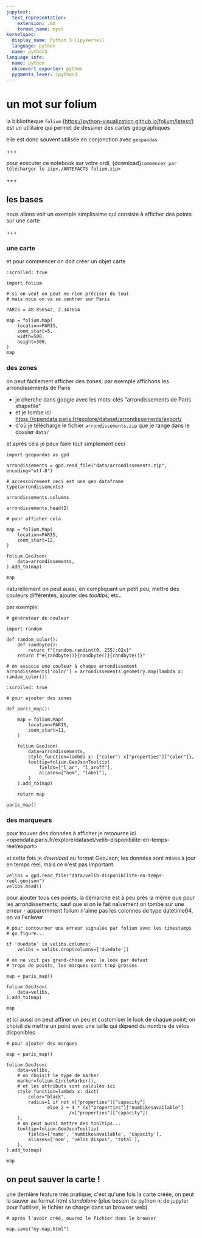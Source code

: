 ```yaml
---
jupytext:
  text_representation:
    extension: .md
    format_name: myst
kernelspec:
  display_name: Python 3 (ipykernel)
  language: python
  name: python3
language_info:
  name: python
  nbconvert_exporter: python
  pygments_lexer: ipython3
---
```


# un mot sur folium

la bibliothèque `folium` (<https://python-visualization.github.io/folium/latest/>) est un utilitaire qui permet de dessiner des cartes géographiques

elle est donc souvent utilisée en conjonction avec `geopandas`

+++

pour exécuter ce notebook sur votre ordi, {download}`commencez par télécharger le zip<./ARTEFACTS-folium.zip>`

+++

## les bases

nous allons voir un exemple simplissime qui consiste à afficher des points sur une carte

+++

### une carte

et pour commencer on doit créer un objet carte

```{code-cell} ipython3
:scrolled: true

import folium

# si on veut on peut ne rien préciser du tout
# mais nous on va se centrer sur Paris

PARIS = 48.856542, 2.347614

map = folium.Map(
    location=PARIS,
    zoom_start=5,
    width=500,
    height=300,
)
map
```

### des zones

on peut facilement afficher des zones; par exemple affichons les arrondissements de Paris

* je cherche dans google avec les mots-clés "arrondissements de Paris shapefile"
* et je tombe ici <https://opendata.paris.fr/explore/dataset/arrondissements/export/>
* d'où je télécharge le fichier `arrondissements.zip` que je range dans le dossier `data/`

et après cela je peux faire tout simplement ceci

```{code-cell} ipython3
import geopandas as gpd

arrondissements = gpd.read_file("data/arrondissements.zip", encoding="utf-8")

# accessoirement ceci est une geo dataframe
type(arrondissements)
```

```{code-cell} ipython3
arrondissements.columns
```

```{code-cell} ipython3
arrondissements.head(2)
```

```{code-cell} ipython3
# pour afficher cela

map = folium.Map(
    location=PARIS,
    zoom_start=12,
)

folium.GeoJson(
    data=arrondissements,
).add_to(map)

map
```

naturellement on peut aussi, en compliquant un petit peu, mettre des couleurs différentes, ajouter des *tooltips*, etc..

par exemple:

```{code-cell} ipython3
# générateur de couleur

import random

def random_color():
    def randbyte():
        return f"{random.randint(0, 255):02x}"
    return f"#{randbyte()}{randbyte()}{randbyte()}"

# on associe une couleur à chaque arrondissement
arrondissements['color'] = arrondissements.geometry.map(lambda x: random_color())
```

```{code-cell} ipython3
:scrolled: true

# pour ajouter des zones

def paris_map():

    map = folium.Map(
        location=PARIS,
        zoom_start=11,
    )
    
    folium.GeoJson(
        data=arrondissements,
        style_function=lambda x: {"color": x["properties"]["color"]},
        tooltip=folium.GeoJsonTooltip(
            fields=["l_ar", "l_aroff"],
            aliases=["nom", "label"],
        )
    ).add_to(map)
    
    return map

paris_map()
```

### des marqueurs

pour trouver des données à afficher je retoourne ici <opendata.paris.fr/explore/dataset/velib-disponibilite-en-temps-reel/export>

et cette fois je *download* au format GeoJson; les données sont mises à jour en temps réel, mais ce n'est pas important

```{code-cell} ipython3
velibs = gpd.read_file("data/velib-disponibilite-en-temps-reel.geojson")
velibs.head()
```

pour ajouter tous ces points, la démarche est à peu près la même que pour les arrondissements; sauf que si on le fait naïvement on tombe sur une erreur - apparemment folium n'aime pas les colonnes de type datetime64, on va l'enlever

```{code-cell} ipython3
# pour contourner une erreur signalée par folium avec les timestamps
# go figure...

if 'duedate' in velibs.columns:
    velibs = velibs.drop(columns=['duedate'])
```

```{code-cell} ipython3
# on ne voit pas grand-chose avec le look par défaut
# trops de points, les marques sont trop grosses

map = paris_map()

folium.GeoJson(
    data=velibs,
).add_to(map)

map
```

et ici aussi on peut affiner un peu et customiser le look de chaque point; on choisit de mettre un point avec une taille qui dépend du nombre de vélos disponibles

```{code-cell} ipython3
# pour ajouter des marques

map = paris_map()

folium.GeoJson(
    data=velibs,
    # on choisit le type de marker
    marker=folium.CircleMarker(),
    # et les attributs sont calculés ici
    style_function=lambda x: dict(
        color="black",
        radius=1 if not x["properties"]["capacity"]
               else 2 + 4 * (x["properties"]["numbikesavailable"]
                       /x["properties"]["capacity"])
    ),
    # on peut aussi mettre des tooltips...
    tooltip=folium.GeoJsonTooltip(
        fields=['name', 'numbikesavailable', 'capacity'],
        aliases=['nom', 'vélos dispos', 'total'],
    ),
).add_to(map)

map
```

## on peut sauver la carte !

une dernière feature très pratique, c'est qu'une fois la carte créée, on peut la sauver au format html *standalone* (plus besoin de python ni de jupyter pour l'utiliser, le fichier se charge dans un browser web)

```{code-cell} ipython3
# après l'avoir créé, ouvrez le fichier dans le browser

map.save("my-map.html")
```
